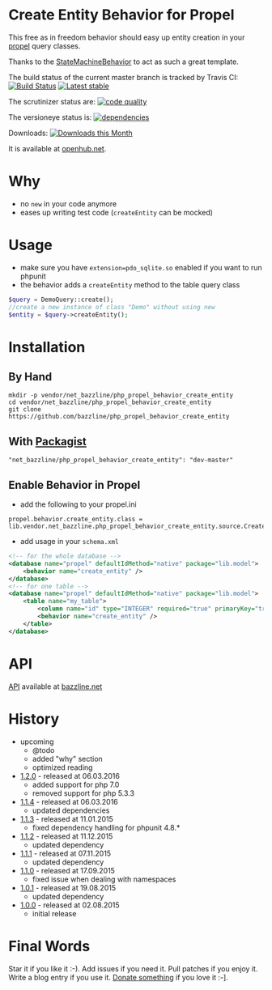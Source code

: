 # Create Entity Behavior for Propel

This free as in freedom behavior should easy up entity creation in your [propel](http://www.propelorm.org) query classes.

Thanks to the [StateMachineBehavior](https://github.com/willdurand/StateMachineBehavior) to act as such a great template.

The build status of the current master branch is tracked by Travis CI: 
[![Build Status](https://travis-ci.org/bazzline/php_propel_behavior_create_entity.png?branch=master)](http://travis-ci.org/bazzline/php_propel_behavior_create_entity)
[![Latest stable](https://img.shields.io/packagist/v/net_bazzline/php_propel_behavior_create_entity.svg)](https://packagist.org/packages/net_bazzline/php_propel_behavior_create_entity)

The scrutinizer status are:
[![code quality](https://scrutinizer-ci.com/g/bazzline/php_propel_behavior_create_entity/badges/quality-score.png?b=master)](https://scrutinizer-ci.com/g/bazzline/php_propel_behavior_create_entity/)

The versioneye status is:
[![dependencies](https://www.versioneye.com/user/projects/55be795c653762002000209a/badge.svg?style=flat)](https://www.versioneye.com/user/projects/55be795c653762002000209a)

Downloads:
[![Downloads this Month](https://img.shields.io/packagist/dm/net_bazzline/php_propel_behavior_create_entity.svg)](https://packagist.org/packages/net_bazzline/php_propel_behavior_create_entity)

It is available at [openhub.net](https://openhub.net/p/php_propel_behavior_create_entity).

# Why

* no `new` in your code anymore
* eases up writing test code (`createEntity` can be mocked)

# Usage

* make sure you have `extension=pdo_sqlite.so` enabled if you want to run phpunit
* the behavior adds a `createEntity` method to the table query class
```php
$query = DemoQuery::create();
//create a new instance of class "Demo" without using new
$entity = $query->createEntity();
```

# Installation

## By Hand

```
mkdir -p vendor/net_bazzline/php_propel_behavior_create_entity
cd vendor/net_bazzline/php_propel_behavior_create_entity
git clone https://github.com/bazzline/php_propel_behavior_create_entity
```

## With [Packagist](https://packagist.org/packages/net_bazzline/php_propel_behavior_create_entity)

```
"net_bazzline/php_propel_behavior_create_entity": "dev-master"
```

## Enable Behavior in Propel

* add the following to your propel.ini
```
propel.behavior.create_entity.class = lib.vendor.net_bazzline.php_propel_behavior_create_entity.source.CreateEntityBehavior
```
* add usage in your `schema.xml`
```xml
<!-- for the whole database -->
<database name="propel" defaultIdMethod="native" package="lib.model">
    <behavior name="create_entity" />
</database>
<!-- for one table -->
<database name="propel" defaultIdMethod="native" package="lib.model">
    <table name="my_table">
        <column name="id" type="INTEGER" required="true" primaryKey="true" autoIncrement="true" />
        <behavior name="create_entity" />
    </table>
</database>
```

# API 

[API](http://bazzline.net/2eafe1bfd5db29029fbe3c3fc94eddeaa6433b47/index.html) available at [bazzline.net](http://www.bazzline.net)

# History

* upcoming
    * @todo
    * added "why" section
    * optimized reading
* [1.2.0](https://github.com/bazzline/php_propel_behavior_create_entity/tree/1.2.0) - released at 06.03.2016
    * added support for php 7.0
    * removed support for php 5.3.3
* [1.1.4](https://github.com/bazzline/php_propel_behavior_create_entity/tree/1.1.4) - released at 06.03.2016
    * updated dependencies
* [1.1.3](https://github.com/bazzline/php_propel_behavior_create_entity/tree/1.1.3) - released at 11.01.2015
    * fixed dependency handling for phpunit 4.8.*
* [1.1.2](https://github.com/bazzline/php_propel_behavior_create_entity/tree/1.1.2) - released at 11.12.2015
    * updated dependency
* [1.1.1](https://github.com/bazzline/php_propel_behavior_create_entity/tree/1.1.1) - released at 07.11.2015
    * updated dependency
* [1.1.0](https://github.com/bazzline/php_propel_behavior_create_entity/tree/1.1.0) - released at 17.09.2015
    * fixed issue when dealing with namespaces
* [1.0.1](https://github.com/bazzline/php_propel_behavior_create_entity/tree/1.0.1) - released at 19.08.2015
    * updated dependency
* [1.0.0](https://github.com/bazzline/php_propel_behavior_create_entity/tree/1.0.0) - released at 02.08.2015
    * initial release

# Final Words

Star it if you like it :-). Add issues if you need it. Pull patches if you enjoy it. Write a blog entry if you use it. [Donate something](https://gratipay.com/~stevleibelt) if you love it :-].
